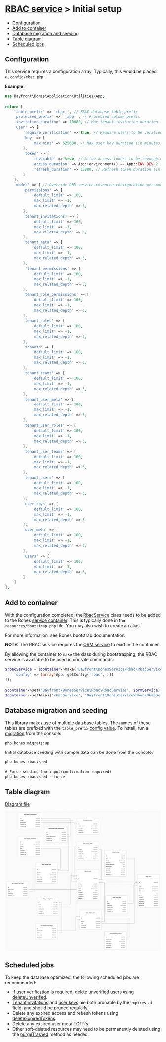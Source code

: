 # [RBAC service](README.md) > Initial setup

- [Configuration](#configuration)
- [Add to container](#add-to-container)
- [Database migration and seeding](#database-migration-and-seeding)
- [Table diagram](#table-diagram)
- [Scheduled jobs](#scheduled-jobs)

## Configuration

This service requires a configuration array.
Typically, this would be placed at `config/rbac.php`.

**Example:**

```php
use Bayfront\Bones\Application\Utilities\App;

return [
    'table_prefix' => 'rbac_', // RBAC database table prefix
    'protected_prefix' => '_app-', // Protected column prefix
    'invitation_duration' => 10080, // Max tenant invitation duration (in minutes), 0 for unlimited: 10080 = 7 days
    'user' => [
        'require_verification' => true, // Require users to be verified to authenticate
        'key' => [
            'max_mins' => 525600, // Max user key duration (in minutes), 0 for unlimited: 525600 = 365 days
        ],
        'token' => [
            'revocable' => true, // Allow access tokens to be revocable? This requires a database query to validate each request
            'access_duration' => App::environment() == App::ENV_DEV ? 10080 : 15, // Access token duration (in minutes)
            'refresh_duration' => 10080, // Refresh token duration (in minutes): 10080 = 7 days
        ]
    ],
    'model' => [ // Override ORM service resource configuration per-model (optional)
        'permissions' => [
            'default_limit' => 100,
            'max_limit' => -1,
            'max_related_depth' => 3,
        ],
        'tenant_invitations' => [
            'default_limit' => 100,
            'max_limit' => -1,
            'max_related_depth' => 3,
        ],
        'tenant_meta' => [
            'default_limit' => 100,
            'max_limit' => -1,
            'max_related_depth' => 3,
        ],
         'tenant_permissions' => [
            'default_limit' => 100,
            'max_limit' => -1,
            'max_related_depth' => 3,
        ],
        'tenant_role_permissions' => [
            'default_limit' => 100,
            'max_limit' => -1,
            'max_related_depth' => 3,
        ],
        'tenant_roles' => [
            'default_limit' => 100,
            'max_limit' => -1,
            'max_related_depth' => 3,
        ],
        'tenants' => [
            'default_limit' => 100,
            'max_limit' => -1,
            'max_related_depth' => 3,
        ],
        'tenant_teams' => [
            'default_limit' => 100,
            'max_limit' => -1,
            'max_related_depth' => 3,
        ],
        'tenant_user_meta' => [
            'default_limit' => 100,
            'max_limit' => -1,
            'max_related_depth' => 3,
        ],
        'tenant_user_roles' => [
            'default_limit' => 100,
            'max_limit' => -1,
            'max_related_depth' => 3,
        ],
        'tenant_user_teams' => [
            'default_limit' => 100,
            'max_limit' => -1,
            'max_related_depth' => 3,
        ],
        'tenant_users' => [
            'default_limit' => 100,
            'max_limit' => -1,
            'max_related_depth' => 3,
        ],
        'user_keys' => [
            'default_limit' => 100,
            'max_limit' => -1,
            'max_related_depth' => 3,
        ],
        'user_meta' => [
            'default_limit' => 100,
            'max_limit' => -1,
            'max_related_depth' => 3,
        ],
        'users' => [
            'default_limit' => 100,
            'max_limit' => -1,
            'max_related_depth' => 3,
        ]
    ]
];
```

## Add to container

With the configuration completed, the [RbacService](rbacservice.md) class needs to be added to the Bones [service container](https://github.com/bayfrontmedia/bones/blob/master/docs/usage/container.md).
This is typically done in the `resources/bootstrap.php` file.
You may also wish to create an alias.

For more information, see [Bones bootstrap documentation](https://github.com/bayfrontmedia/bones/blob/master/docs/usage/bootstrap.md).

**NOTE:** The RBAC service requires the [ORM service](https://github.com/bayfrontmedia/bones-service-orm) to exist in the container.

By allowing the container to `make` the class during bootstrapping,
the RBAC service is available to be used in console commands:

```php
$rbacService = $container->make('Bayfront\BonesService\Rbac\RbacService', [
    'config' => (array)App::getConfig('rbac', [])
]);

$container->set('Bayfront\BonesService\Rbac\RbacService', $ormService);
$container->setAlias('rbacService', 'Bayfront\BonesService\Rbac\RbacService');
```

## Database migration and seeding

This library makes use of multiple database tables. 
The names of these tables are prefixed with the `table_prefix` [config value](#configuration).
To install, run a [migration](https://github.com/bayfrontmedia/bones/blob/master/docs/services/db.md#migrations) from the console:

```shell
php bones migrate:up
```

Initial database seeding with sample data can be done from the console:

```shell
php bones rbac:seed

# Force seeding (no input/confirmation required)
php bones rbac:seed --force
```

## Table diagram

[Diagram file](diagram/bones-service-rbac-v1.1.diagram)

![](diagram/bones-service-rbac-v1.1.png)

## Scheduled jobs

To keep the database optimized, the following scheduled jobs are recommended:

- If user verification is required, delete unverified users using [deleteUnverified](models/users.md#deleteunverified).
- [Tenant invitations](models/tenantinvitations.md) and [user keys](models/userkeys.md) are both prunable by the `expires_at` field,
and should be pruned regularly.
- Delete any expired access and refresh tokens using [deleteExpiredTokens](models/usermeta.md#deleteexpiredtokens).
- Delete any expired user meta TOTP's.
- Other soft-deleted resources may need to be permanently deleted using the [purgeTrashed](https://github.com/bayfrontmedia/bones-service-orm/blob/master/docs/traits/softdeletes.md#purgetrashed) method as needed.

